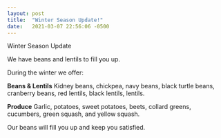```yaml
---
layout: post
title:  "Winter Season Update!"
date:   2021-03-07 22:56:06 -0500
---
```


Winter Season Update

We have beans and lentils to fill you up.

During the winter we offer:

**Beans & Lentils**
Kidney beans, chickpea, navy beans, black turtle beans, cranberry beans, red lentils, black lentils, lentils.

**Produce**
Garlic, potatoes, sweet potatoes, beets, collard greens, cucumbers, green squash, and yellow squash.

Our beans will fill you up and keep you satisfied.